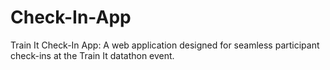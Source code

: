 # Check-In-App
Train It Check-In App: A web application designed for seamless participant check-ins at the Train It datathon event.
